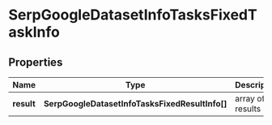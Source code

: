 # SerpGoogleDatasetInfoTasksFixedTaskInfo

## Properties

| Name | Type | Description | Notes |
|------------ | ------------- | ------------- | -------------|
**result** | **SerpGoogleDatasetInfoTasksFixedResultInfo[]** | array of results |[optional]|
